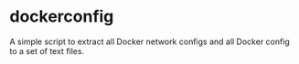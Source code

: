 # dockerconfig

A simple script to extract all Docker network configs and all Docker config to a set of text files.
